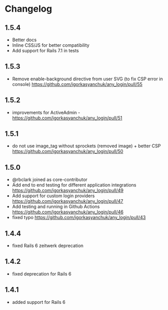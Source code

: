 # Changelog

## 1.5.4

- Better docs
- Inline CSS/JS for better compatibility
- Add support for Rails 7.1 in tests

## 1.5.3

- Remove enable-background directive from user SVG (to fix CSP error in console) https://github.com/igorkasyanchuk/any_login/pull/55

## 1.5.2

- improvements for ActiveAdmin - https://github.com/igorkasyanchuk/any_login/pull/51

## 1.5.1

- do not use image_tag without sprockets (removed image) + better CSP https://github.com/igorkasyanchuk/any_login/pull/50

## 1.5.0

  - @rbclark joined as core-contributor
  - Add end to end testing for different application integrations https://github.com/igorkasyanchuk/any_login/pull/49
  - Add support for custom login providers https://github.com/igorkasyanchuk/any_login/pull/47
  - Add testing and running in Github Actions https://github.com/igorkasyanchuk/any_login/pull/46
  - fixed typo https://github.com/igorkasyanchuk/any_login/pull/43

## 1.4.4

  - fixed Rails 6 zeitwerk deprecation

## 1.4.2

  - fixed deprecation for Rails 6

## 1.4.1

  - added support for Rails 6
